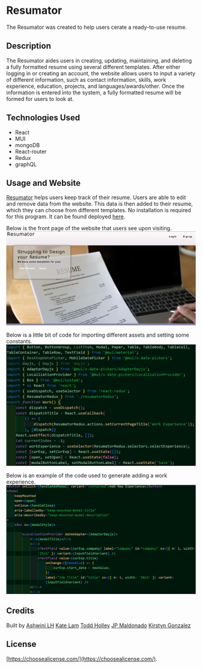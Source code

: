 # Resumator

The Resumator was created to help users cerate a ready-to-use resume.

## Description

The Resumator aides users in creating, updating, maintaining, and deleting a fully formatted resume using several different templates. After either logging in or creating an account, the website allows users to input a variety of different information, such as contact information, skills, work experience, education, projects, and languages/awards/other. Once the information is entered into the system, a fully formatted resume will be formed for users to look at.

## Technologies Used

- React
- MUI
- mongoDB
- React-router
- Redux
- graphQL

## Usage and Website

[Resumator](https://github.com/kirstgonz/resumator) helps users keep track of their resume. Users are able to edit and remove data from the website. This data is then added to their resume, which they can choose from different templates. No installation is required for this program. It can be found deployed [here]().


Below is the front page of the website that users see upon visiting.
![Resumator with user input](assets/img/resumatorfrontpage.png)

Below is a little bit of code for importing different assets and setting some constants.
![Import and const for work experience](assets/img/import-and-const-work-experience.png)

Below is an example of the code used to generate adding a work experience.
![Adding work experience](assets/img/adding-new-experience.png)

## Credits

Built by 
[Ashwini LH](https://github.com/ashwinilh)
[Kate Lam](https://github.com/Kate-github)
[Todd Holley](https://github.com/ChucktownTiger)
[JP Maldonado](https://github.com/jpboo888)
[Kirstyn Gonzalez](https://github.com/kirstgonz)

## License

[https://choosealicense.com/](https://choosealicense.com/).